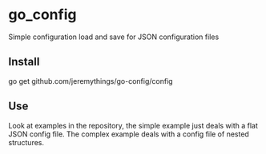 # go_config

Simple configuration load and save for JSON configuration files

## Install

go get github.com/jeremythings/go-config/config

## Use

Look at examples in the repository, the simple example just deals with a flat JSON config file. The complex example deals with a config file of nested structures.
